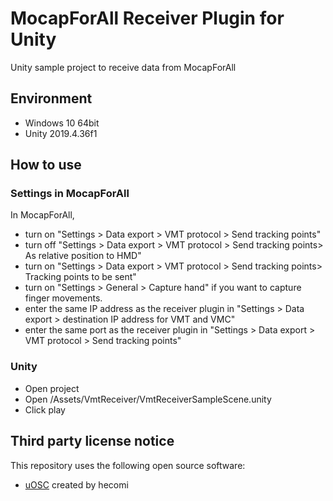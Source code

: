 # MocapForAll Receiver Plugin for Unity
 
 Unity sample project to receive data from MocapForAll

## Environment

- Windows 10 64bit
- Unity 2019.4.36f1
 
## How to use

### Settings in MocapForAll

In MocapForAll,
- turn on "Settings > Data export > VMT protocol > Send tracking points"
- turn off "Settings > Data export > VMT protocol > Send tracking points> As relative position to HMD"
- turn on "Settings > Data export > VMT protocol > Send tracking points> Tracking points to be sent"
- turn on "Settings > General > Capture hand" if you want to capture finger movements.
- enter the same IP address as the receiver plugin in "Settings > Data export > destination IP address for VMT and VMC"
- enter the same port as the receiver plugin in "Settings > Data export > VMT protocol > Send tracking points"

### Unity

- Open project
- Open /Assets/VmtReceiver/VmtReceiverSampleScene.unity
- Click play

## Third party license notice

This repository uses the following open source software:

- [uOSC](https://github.com/hecomi/uOSC) created by hecomi